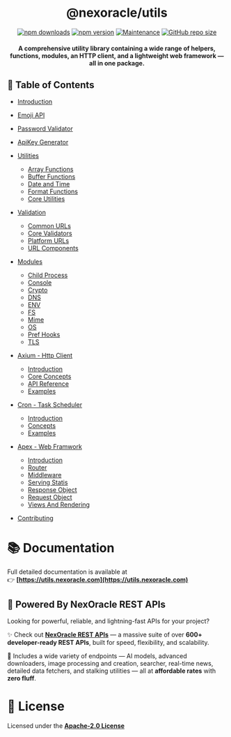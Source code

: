 <div align="center">

# @nexoracle/utils

[![npm downloads](https://img.shields.io/npm/dm/@nexoracle/utils?style=flat&color=blue)](https://www.npmjs.com/package/@nexoracle/utils)
[![npm version](https://img.shields.io/npm/v/@nexoracle/utils?style=flat&color=blue)](https://www.npmjs.com/package/@nexoracle/utils)
[![Maintenance](https://img.shields.io/badge/Maintained-Yes-blue?style=flat)](https://github.com/nexoracle/utils)
[![GitHub repo size](https://img.shields.io/github/repo-size/nexoracle/utils)](https://github.com/nexoracle/utils)

<p align="center">
  <h4>A comprehensive utility library containing a wide range of helpers, functions, modules, an HTTP client, and a lightweight web framework — all in one package.</h4>
</p>

</div>

## 📑 Table of Contents

- [Introduction](https://utils.nexoracle.com/doc/introduction)
- [Emoji API](https://utils.nexoracle.com/doc/emoji-api)
- [Password Validator](https://utils.nexoracle.com/doc/password-validator)
- [ApiKey Generator](https://utils.nexoracle.com/doc/apikey-generator)

- [Utilities](https://utils.nexoracle.com/doc/category/utilities)

  - [Array Functions](https://utils.nexoracle.com/doc/utilities/array)
  - [Buffer Functions](https://utils.nexoracle.com/doc/utilities/buffer)
  - [Date and Time](https://utils.nexoracle.com/doc/utilities/date-and-time)
  - [Format Functions](https://utils.nexoracle.com/doc/utilities/format)
  - [Core Utilities](https://utils.nexoracle.com/doc/utilities/others)

- [Validation](https://utils.nexoracle.com/doc/category/validation)

  - [Common URLs](https://utils.nexoracle.com/doc/validation/common-urls)
  - [Core Validators](https://utils.nexoracle.com/doc/validation/others)
  - [Platform URLs](https://utils.nexoracle.com/doc/validation/platform-urls)
  - [URL Components](https://utils.nexoracle.com/doc/validation/url-components)

- [Modules](https://utils.nexoracle.com/doc/category/modules)

  - [Child Process](https://utils.nexoracle.com/doc/modules/child_process)
  - [Console](https://utils.nexoracle.com/doc/modules/console)
  - [Crypto](https://utils.nexoracle.com/doc/modules/crypto)
  - [DNS](https://utils.nexoracle.com/doc/modules/dns)
  - [ENV](https://utils.nexoracle.com/doc/modules/env)
  - [FS](https://utils.nexoracle.com/doc/modules/fs)
  - [Mime](https://utils.nexoracle.com/doc/modules/mime)
  - [OS](https://utils.nexoracle.com/doc/modules/os)
  - [Pref Hooks](https://utils.nexoracle.com/doc/modules/perf-hooks)
  - [TLS](https://utils.nexoracle.com/doc/modules/tls)

- [Axium - Http Client](https://utils.nexoracle.com/doc/category/http-client)

  - [Introduction](https://utils.nexoracle.com/doc/http-client/introduction)
  - [Core Concepts](https://utils.nexoracle.com/doc/http-client/core-concepts)
  - [API Reference](https://utils.nexoracle.com/doc/http-client/api-reference)
  - [Examples](https://utils.nexoracle.com/doc/http-client/examples)

- [Cron - Task Scheduler](https://utils.nexoracle.com/doc/category/scheduler)

  - [Introduction](https://utils.nexoracle.com/doc/scheduler/introduction)
  - [Concepts](https://utils.nexoracle.com/doc/scheduler/concepts)
  - [Examples](https://utils.nexoracle.com/doc/scheduler/examples)

- [Apex - Web Framwork](https://utils.nexoracle.com/doc/category/web-framwork)

  - [Introduction](https://utils.nexoracle.com/doc/web-framework/introduction)
  - [Router](https://utils.nexoracle.com/doc/web-framework/router)
  - [Middleware](https://utils.nexoracle.com/doc/web-framework/middleware)
  - [Serving Statis](https://utils.nexoracle.com/doc/web-framework/serving-static)
  - [Response Object](https://utils.nexoracle.com/doc/web-framework/response-object)
  - [Request Object](https://utils.nexoracle.com/doc/web-framework/request-object)
  - [Views And Rendering](https://utils.nexoracle.com/doc/web-framework/views-and-rendering)

- [Contributing](https://utils.nexoracle.com/doc/web-framework/views-and-rendering)

# 📚 Documentation

Full detailed documentation is available at  
👉 **[https://utils.nexoracle.com](https://utils.nexoracle.com)**

## 🚀 Powered By NexOracle REST APIs

Looking for powerful, reliable, and lightning-fast APIs for your project?

✨ Check out **[NexOracle REST APIs](https://api.nexoracle.com)** — a massive suite of over **600+ developer-ready REST APIs**, built for speed, flexibility, and scalability.

🔧 Includes a wide variety of endpoints — AI models, advanced downloaders, image processing and creation, searcher, real-time news, detailed data fetchers, and stalking utilities — all at **affordable rates** with **zero fluff**.

# 📝 License

Licensed under the **[Apache-2.0 License](https://github.com/nexoracle/utils/blob/main/LICENSE)**
